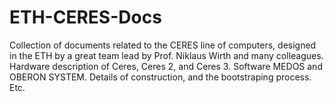# ETH-CERES-Docs
Collection of documents related to the CERES line of computers, designed in the ETH by a great team lead by Prof. Niklaus Wirth and many colleagues.
Hardware description of Ceres, Ceres 2, and Ceres 3.
Software MEDOS and OBERON SYSTEM.
Details of construction, and the bootstraping process.
Etc.

